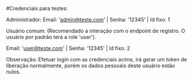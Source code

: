 #Credenciais para testes:

Administrador:
Email: 'admin@teste.com' | Senha: '12345' | Id fixo: 1

Usuário comum:
(Recomendado a interação com o endpoint de registro. O usuário por padrão terá a role 'user').

Email: 'user@teste.com' | Senha: '12345' | Id fixo: 2

Observação: Efetuar login com as credenciais acima, irá gerar um token de liberação normalmente, porém os dados pessoais deste usuário estão nulos.
